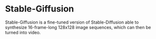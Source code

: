 # Stable-Giffusion

Stable-Giffusion is a fine-tuned version of Stable-Diffusion able to synthesize 16-frame-long 128x128 image sequences, which can then be turned into video. 

